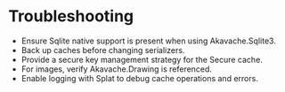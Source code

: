 # Troubleshooting

- Ensure Sqlite native support is present when using Akavache.Sqlite3.
- Back up caches before changing serializers.
- Provide a secure key management strategy for the Secure cache.
- For images, verify Akavache.Drawing is referenced.
- Enable logging with Splat to debug cache operations and errors.
